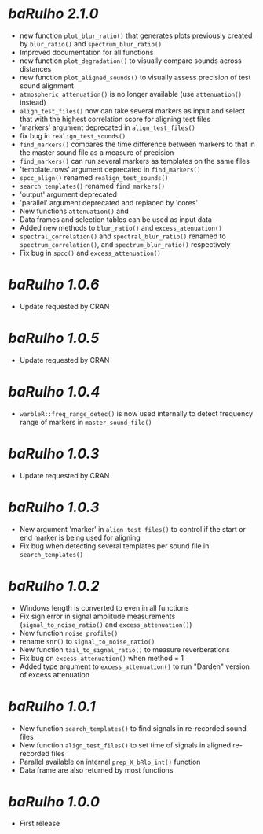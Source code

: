 # *baRulho 2.1.0*

* new function `plot_blur_ratio()` that generates plots previously created by `blur_ratio()` and `spectrum_blur_ratio()`
* Improved documentation for all functions
* new function `plot_degradation()` to visually compare sounds across distances
* new function `plot_aligned_sounds()` to visually assess precision of test sound alignment
* `atmospheric_attenuation()` is no longer available (use `attenuation()` instead)
* `align_test_files()` now can take several markers as input and select that with the highest correlation score for aligning test files
* 'markers' argument deprecated in `align_test_files()`
* fix bug in `realign_test_sounds()`
* `find_markers()` compares the time difference between markers to that in the master sound file as a measure of precision
* `find_markers()` can run several markers as templates on the same files
* 'template.rows' argument deprecated in `find_markers()`
* `spcc_align()` renamed `realign_test_sounds()`
* `search_templates()` renamed `find_markers()`
* 'output' argument deprecated
* 'parallel' argument deprecated and replaced by 'cores'
* New functions `attenuation()` and 
* Data frames and selection tables can be used as input data
* Added new methods to `blur_ratio()` and `excess_atenuation()`
* `spectral_correlation()` and `spectral_blur_ratio()` renamed to `spectrum_correlation()`, and `spectrum_blur_ratio()` respectively
* Fix bug in `spcc()` and `excess_attenuation()`

# *baRulho 1.0.6*

* Update requested by CRAN

# *baRulho 1.0.5*

* Update requested by CRAN

# *baRulho 1.0.4*

* `warbleR::freq_range_detec()` is now used internally to detect frequency range of markers in `master_sound_file()` 

# *baRulho 1.0.3*

* Update requested by CRAN

# *baRulho 1.0.3*

* New argument 'marker' in `align_test_files()` to control if the start or end marker is being used for aligning
* Fix bug when detecting several templates per sound file in `search_templates()`

# *baRulho 1.0.2*

* Windows length is converted to even in all functions
* Fix sign error in signal amplitude measurements (`signal_to_noise_ratio()` and `excess_attenuation()`)
* New function `noise_profile()` 
* rename `snr()` to `signal_to_noise_ratio()`
* New function `tail_to_signal_ratio()` to measure reverberations
* Fix bug on `excess_attenuation()` when method = 1
* Added type argument to `excess_attenuation()` to run "Darden" version of excess attenuation 

# *baRulho 1.0.1*

* New function `search_templates()` to find signals in re-recorded sound files
* New function `align_test_files()` to set time of signals in aligned re-recorded files
* Parallel available on internal `prep_X_bRlo_int()` function
* Data frame are also returned by most functions

# *baRulho 1.0.0*

* First release
